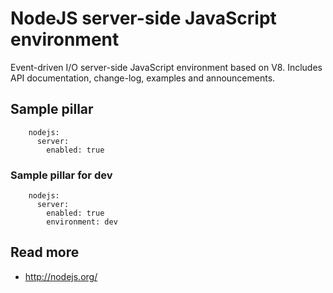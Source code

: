 
# NodeJS server-side JavaScript environment

Event-driven I/O server-side JavaScript environment based on V8. Includes API documentation, change-log, examples and announcements.

## Sample pillar

		nodejs:
		  server: 
		    enabled: true

### Sample pillar for dev

		nodejs:
		  server: 
		    enabled: true
		    environment: dev
		    
## Read more

* http://nodejs.org/